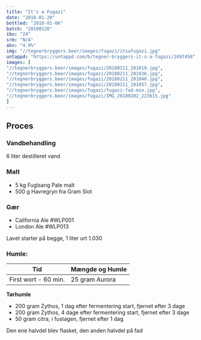 ```yaml
---
title: "It's a Fugazi"
date: "2018-01-20"
bottled: "2018-01-06"
batch: "20180120"
ibu: "24"
srm: "N/A"
abv: "4.9%"
img: "//tegnerbryggers.beer/images/fugazi/itsafugazi.jpg"
untappd: "https://untappd.com/b/tegner-bryggers-it-s-a-fugazi/2497458"
images: [
"//tegnerbryggers.beer/images/fugazi/20180211_201019.jpg",
"//tegnerbryggers.beer/images/fugazi/20180211_201036.jpg",
"//tegnerbryggers.beer/images/fugazi/20180211_201048.jpg",
"//tegnerbryggers.beer/images/fugazi/20180211_201057.jpg",
"//tegnerbryggers.beer/images/fugazi/fugazi-fad-min.jpg",
"//tegnerbryggers.beer/images/fugazi/IMG_20180202_223615.jpg"
]
---
```


## Proces

### Vandbehandling

6 liter destilleret vand

### Malt

* 5 kg Fuglsang Pale malt
* 500 g Havregryn fra Gram Slot

### Gær

* California Ale #WLP001
* London Ale #WLP013

Lavet starter på begge, 1 liter urt 1.030

### Humle:

| Tid                  | Mængde og Humle |
| -------------------- | --------------- |
| First wort - 60 min. | 25 gram Aurora  |

**Tørhumle**

* 200 gram Zythos, 1 dag efter fermentering start, fjernet efter 3 dage
* 200 gram Zythos, 4 dage efter fermentering start, fjernet efter 3 dage
* 50 gram citra, i fustagen, fjernet efter 1 dag

Den ene halvdel blev flasket, den anden halvdel på fad
